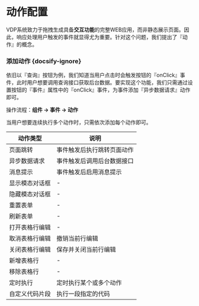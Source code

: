 <h1 id="action">动作配置</h1>

VDP系统致力于拖拽生成具备**交互功能**的完整WEB应用，而非静态展示页面。因此，响应处理用户触发的事件就显得尤为重要。针对这个问题，我们提出了『动作』的概念。

### 添加动作 {docsify-ignore}
依旧以『查询』按钮为例，我们知道当用户点击时会触发按钮的『onClick』事件，此时用户想要调用查询接口获取后台数据。要实现这个功能，我们只需通过设置按钮的『事件』属性中的『onClick』事件，为事件添加『异步数据请求』动作即可。  

操作流程：**组件 → 事件 → 动作**  

当用户想要连续执行多个动作时，只需依次添加每个动作即可。  

| 动作类型 | 说明 |
|--------|--------|
| 页面跳转 | 事件触发后执行跳转页面动作 |
| 异步数据请求 | 事件触发后调用后台数据接口 |
| 消息提示 | 事件触发后启用消息提示 |
| 显示模态对话框 | - |
| 隐藏模态对话框 | - |
| 重置表单 | - |
| 刷新表单 | - |
| 打开表格行编辑 | - |
| 取消表格行编辑 | 撤销当前行编辑 |
| 关闭表格行编辑 | 保存并关闭当前行编辑 |
| 新增表格行 | - |
| 移除表格行 | - |
| 定时执行 | 定时执行某个或多个动作 |
| 自定义代码片段 | 执行一段指定的代码 |




